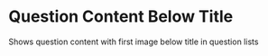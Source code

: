 # Question Content Below Title

Shows question content with first image below title in question lists
